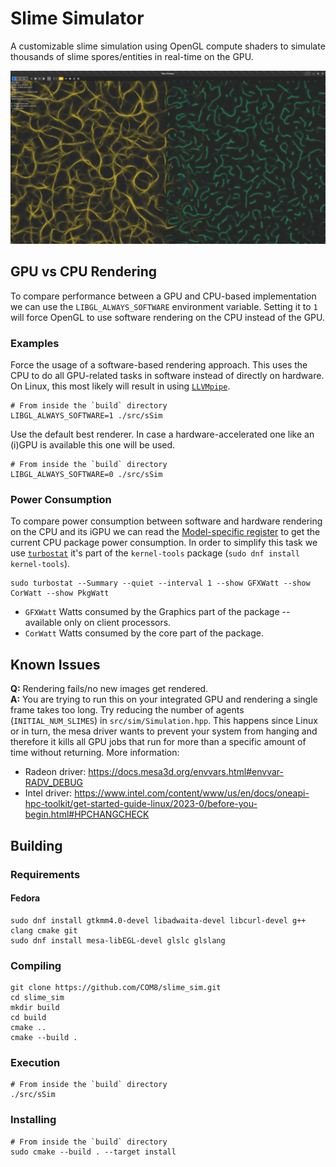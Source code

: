 # Slime Simulator

A customizable slime simulation using OpenGL compute shaders to simulate thousands of slime spores/entities in real-time on the GPU.

![Example image when executing the application](images/example.png)

## GPU vs CPU Rendering

To compare performance between a GPU and CPU-based implementation we can use the `LIBGL_ALWAYS_SOFTWARE` environment variable. Setting it to `1` will force OpenGL to use software rendering on the CPU instead of the GPU.

### Examples

Force the usage of a software-based rendering approach. This uses the CPU to do all GPU-related tasks in software instead of directly on hardware. On Linux, this most likely will result in using [`LLVMpipe`](https://docs.mesa3d.org/drivers/llvmpipe.html).
```
# From inside the `build` directory
LIBGL_ALWAYS_SOFTWARE=1 ./src/sSim
```

Use the default best renderer. In case a hardware-accelerated one like an (i)GPU is available this one will be used.
```
# From inside the `build` directory
LIBGL_ALWAYS_SOFTWARE=0 ./src/sSim
```

### Power Consumption

To compare power consumption between software and hardware rendering on the CPU and its iGPU we can read the [Model-specific register](https://en.wikipedia.org/wiki/Model-specific_register) to get the current CPU package power consumption.
In order to simplify this task we use [`turbostat`](https://www.linux.org/docs/man8/turbostat.html) it's part of the `kernel-tools` package (`sudo dnf install kernel-tools`).

```
sudo turbostat --Summary --quiet --interval 1 --show GFXWatt --show CorWatt --show PkgWatt
```

* `GFXWatt` Watts consumed by the Graphics part of the package -- available only on client processors.
* `CorWatt` Watts consumed by the core part of the package.

## Known Issues

**Q:** Rendering fails/no new images get rendered.<br>
**A:** You are trying to run this on your integrated GPU and rendering a single frame takes too long. Try reducing the number of agents (`INITIAL_NUM_SLIMES`) in `src/sim/Simulation.hpp`. This happens since Linux or in turn, the mesa driver wants to prevent your system from hanging and therefore it kills all GPU jobs that run for more than a specific amount of time without returning. More information:

* Radeon driver: https://docs.mesa3d.org/envvars.html#envvar-RADV_DEBUG
* Intel driver: https://www.intel.com/content/www/us/en/docs/oneapi-hpc-toolkit/get-started-guide-linux/2023-0/before-you-begin.html#HPCHANGCHECK

## Building

### Requirements

#### Fedora

```
sudo dnf install gtkmm4.0-devel libadwaita-devel libcurl-devel g++ clang cmake git
sudo dnf install mesa-libEGL-devel glslc glslang
```

### Compiling

```
git clone https://github.com/COM8/slime_sim.git
cd slime_sim
mkdir build
cd build
cmake ..
cmake --build .
```

### Execution

```
# From inside the `build` directory
./src/sSim
```

### Installing

```
# From inside the `build` directory
sudo cmake --build . --target install
```
